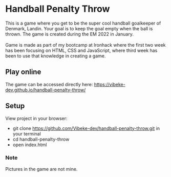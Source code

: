 # Handball Penalty Throw
This is a game where you get to be the super cool handball goalkeeper of Denmark, Landin. Your goal is to keep the goal empty when the ball is thrown. 
The game is created during the EM 2022 in January. <br /> <br />
Game is made as part of my bootcamp at Ironhack where the first two week has been focusing on HTML, CSS and JavaScript, 
where third week has been to use that knowledge in creating a game.  

## Play online
The game can be accessed directly here: https://vibeke-dev.github.io/handball-penalty-throw/

## Setup
View project in your browser:
- git clone https://github.com/Vibeke-dev/handball-penalty-throw.git in your terminal
- cd handball-penalty-throw
- open index.html

### Note
Pictures in the game are not mine. 
